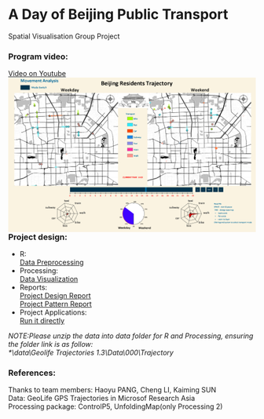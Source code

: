 # A Day of Beijing Public Transport
Spatial Visualisation Group Project  

### Program video:  
[Video on Youtube](https://www.youtube.com/embed/c_u1-snYJc0)  
<img src="Capture.PNG" alt="" style="float: left; margin-right: 10px;" />  

### Project design:
- R:   
[Data Preprocessing](https://github.com/JoyceWufm/A-Day-of-Beijing-Public-Transport/blob/master/R_Data%20Pre-processing.zip)  
- Processing:   
[Data Visualization](https://github.com/JoyceWufm/A-Day-of-Beijing-Public-Transport/blob/master/Processing_Interface.zip)    
- Reports:  
[Project Design Report](https://github.com/JoyceWufm/A-Day-of-Beijing-Public-Transport/blob/master/Reports/Design%20report.pdf)  
[Project Pattern Report](https://github.com/JoyceWufm/A-Day-of-Beijing-Public-Transport/blob/master/Reports/Pattern%20report.pdf)  
- Project Applications:   
[Run it directly](https://github.com/JoyceWufm/A-Day-of-Beijing-Public-Transport/tree/master/Applications)  

_NOTE:Please unzip the data into data folder for R and Processing, ensuring the folder link is as follow:  
*\data\Geolife Trajectories 1.3\Data\000\Trajectory_  



### References:
Thanks to team members: Haoyu PANG, Cheng LI, Kaiming SUN  
Data: GeoLife GPS Trajectories in Microsof Research Asia  
Processing package: ControlP5, UnfoldingMap(only Processing 2)
